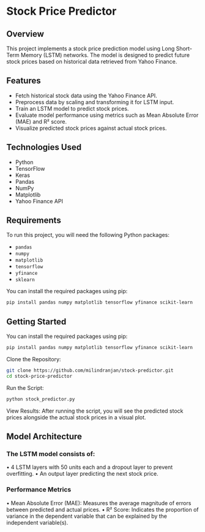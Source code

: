 # Stock Price Predictor

## Overview
This project implements a stock price prediction model using Long Short-Term Memory (LSTM) networks. The model is designed to predict future stock prices based on historical data retrieved from Yahoo Finance.

## Features
- Fetch historical stock data using the Yahoo Finance API.
- Preprocess data by scaling and transforming it for LSTM input.
- Train an LSTM model to predict stock prices.
- Evaluate model performance using metrics such as Mean Absolute Error (MAE) and R² score.
- Visualize predicted stock prices against actual stock prices.

## Technologies Used
- Python
- TensorFlow
- Keras
- Pandas
- NumPy
- Matplotlib
- Yahoo Finance API

## Requirements
To run this project, you will need the following Python packages:
- `pandas`
- `numpy`
- `matplotlib`
- `tensorflow`
- `yfinance`
- `sklearn`

You can install the required packages using pip:
```bash
pip install pandas numpy matplotlib tensorflow yfinance scikit-learn
```
## Getting Started

You can install the required packages using pip:
```bash
pip install pandas numpy matplotlib tensorflow yfinance scikit-learn
```
Clone the Repository:
   ```bash
git clone https://github.com/milindranjan/stock-predictor.git
cd stock-price-predictor
```
Run the Script:
```bash
python stock_predictor.py
```
View Results:
After running the script, you will see the predicted stock prices alongside the actual stock prices in a visual plot.

## Model Architecture

### The LSTM model consists of:

•	4 LSTM layers with 50 units each and a dropout layer to prevent overfitting.
•	An output layer predicting the next stock price.

### Performance Metrics

•	Mean Absolute Error (MAE): Measures the average magnitude of errors between predicted and actual prices.
•	R² Score: Indicates the proportion of variance in the dependent variable that can be explained by the independent variable(s).
